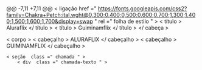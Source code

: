 # 
@@ -7,11 +7,11 @@
    < ligação
        href =" https://fonts.googleapis.com/css2?family=Chakra+Petch:ital,wght@0,300;0,400;0,500;0,600;0,700;1,300;1,400;1,500;1,600;1,700&display=swap "
        rel =" folha de estilo " >
    < título > Aluraflix </ título >
    < título > Guiminamflix </ título >
</ cabeça >

< corpo >
    < cabeçalho > ALURAFLIX </ cabeçalho >
    < cabeçalho > GUIMINAMFLIX ​​</ cabeçalho >

    < seção  class =" chamada " >
        < div  class =" chamada-texto " >
        
